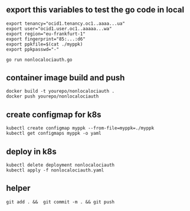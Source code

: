 # 

## export this variables to test the go code in local
```
export tenancy="ocid1.tenancy.oc1..aaaa...ua"
export user="ocid1.user.oc1..aaaaa...wa"
export region="eu-frankfurt-1"
export fingerprint="85:...:d6"
export ppkfile=$(cat ./myppk)
export ppkpasswd="-"

go run nonlocalociauth.go 
```
## container image build and push
```
docker build -t yourepo/nonlocalociauth .
docker push yourepo/nonlocalociauth 
```

## create configmap for k8s
```
kubectl create configmap myppk --from-file=myppk=./myppk 
kubectl get configmaps myppk -o yaml
```

## deploy in k8s
```
kubectl delete deployment nonlocalociauth
kubectl apply -f nonlocalociauth.yaml
```

## helper
```
git add . &&  git commit -m . && git push
```

